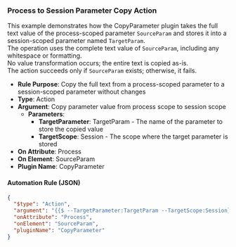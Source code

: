 ### Process to Session Parameter Copy Action

This example demonstrates how the CopyParameter plugin takes the full text value of the process-scoped parameter `SourceParam` and stores it into a session-scoped parameter named `TargetParam`.  
The operation uses the complete text value of `SourceParam`, including any whitespace or formatting.  
No value transformation occurs; the entire text is copied as-is.  
The action succeeds only if `SourceParam` exists; otherwise, it fails.

- **Rule Purpose**: Copy the full text from a process-scoped parameter to a session-scoped parameter without changes  
- **Type**: Action  
- **Argument**: Copy parameter value from process scope to session scope  
  - **Parameters**:  
    - **TargetParameter**: TargetParam - The name of the parameter to store the copied value  
    - **TargetScope**: Session - The scope where the target parameter is stored  
- **On Attribute**: Process  
- **On Element**: SourceParam  
- **Plugin Name**: CopyParameter  

#### Automation Rule (JSON)

```json
{
  "$type": "Action",
  "argument": "{{$ --TargetParameter:TargetParam --TargetScope:Session}}",
  "onAttribute": "Process",
  "onElement": "SourceParam",
  "pluginName": "CopyParameter"
}
```
